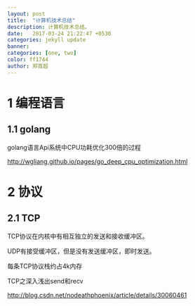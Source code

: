 ```yaml
---
layout: post
title:  "计算机技术总结"
description: 计算机技术总结。
date:   2017-03-24 21:22:47 +0530
categories: jekyll update
banner: 
categories: [one, two]
color: ff1744
author: 郑首超
---
```




# 1 编程语言
## 1.1 golang
golang语言Api系统中CPU功耗优化300倍的过程

http://wgliang.github.io/pages/go_deep_cpu_optimization.html

# 2 协议

## 2.1 TCP

TCP协议在内核中有相互独立的发送和接收缓冲区。

UDP有接受缓冲区，但是没有发送缓冲区，即时发送。

每条TCP协议栈约占4k内存


TCP之深入浅出send和recv

http://blog.csdn.net/nodeathphoenix/article/details/30060461